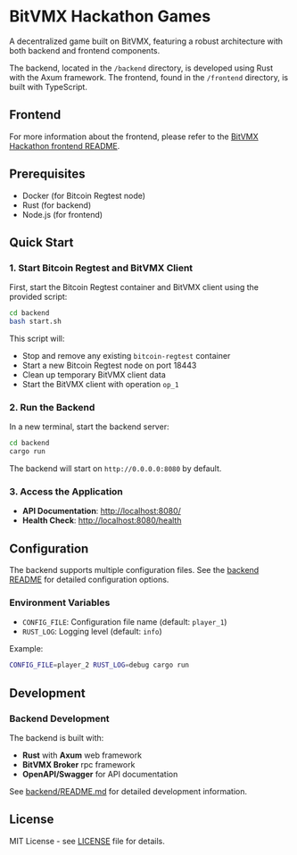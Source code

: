 # BitVMX Hackathon Games

A decentralized game built on BitVMX, featuring a robust architecture with both backend and frontend components.

The backend, located in the `/backend` directory, is developed using Rust with the Axum framework. 
The frontend, found in the `/frontend` directory, is built with TypeScript.

## Frontend
For more information about the frontend, please refer to the [BitVMX Hackathon frontend README](./frontend/README.md).

## Prerequisites

- Docker (for Bitcoin Regtest node)
- Rust (for backend)
- Node.js (for frontend)

## Quick Start

### 1. Start Bitcoin Regtest and BitVMX Client

First, start the Bitcoin Regtest container and BitVMX client using the provided script:

```bash
cd backend
bash start.sh
```

This script will:

- Stop and remove any existing `bitcoin-regtest` container
- Start a new Bitcoin Regtest node on port 18443
- Clean up temporary BitVMX client data
- Start the BitVMX client with operation `op_1`

### 2. Run the Backend

In a new terminal, start the backend server:

```bash
cd backend
cargo run
```

The backend will start on `http://0.0.0.0:8080` by default.

### 3. Access the Application

- **API Documentation**: <http://localhost:8080/>
- **Health Check**: <http://localhost:8080/health>

## Configuration

The backend supports multiple configuration files. See the [backend README](backend/README.md) for detailed configuration options.

### Environment Variables

- `CONFIG_FILE`: Configuration file name (default: `player_1`)
- `RUST_LOG`: Logging level (default: `info`)

Example:
```bash
CONFIG_FILE=player_2 RUST_LOG=debug cargo run
```

## Development

### Backend Development

The backend is built with:

- **Rust** with **Axum** web framework
- **BitVMX Broker** rpc framework
- **OpenAPI/Swagger** for API documentation

See [backend/README.md](backend/README.md) for detailed development information.

## License

MIT License - see [LICENSE](LICENSE) file for details.
